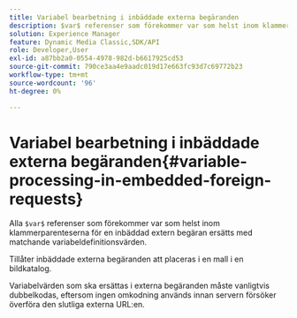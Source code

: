 ```yaml
---
title: Variabel bearbetning i inbäddade externa begäranden
description: $var$ referenser som förekommer var som helst inom klammerparenteserna för en inbäddad extern begäran ersätts med matchande variabeldefinitionsvärden.
solution: Experience Manager
feature: Dynamic Media Classic,SDK/API
role: Developer,User
exl-id: a87bb2a0-0554-4978-982d-b6617925cd53
source-git-commit: 790ce3aa4e9aadc019d17e663fc93d7c69772b23
workflow-type: tm+mt
source-wordcount: '96'
ht-degree: 0%

---
```


# Variabel bearbetning i inbäddade externa begäranden{#variable-processing-in-embedded-foreign-requests}

Alla `$var$` referenser som förekommer var som helst inom klammerparenteserna för en inbäddad extern begäran ersätts med matchande variabeldefinitionsvärden.

Tillåter inbäddade externa begäranden att placeras i en mall i en bildkatalog.

Variabelvärden som ska ersättas i externa begäranden måste vanligtvis dubbelkodas, eftersom ingen omkodning används innan servern försöker överföra den slutliga externa URL:en.
